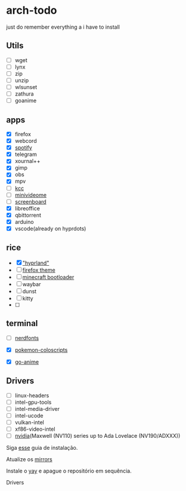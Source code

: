 # arch-todo
just do remember everything a i have to install

## Utils
- [ ] wget
- [ ] lynx
- [ ] zip
- [ ] unzip
- [ ] wlsunset
- [ ] zathura
- [ ] goanime
## apps
- [x] firefox
- [x] webcord
- [x] [spotify](https://github.com/hrkfdn/ncspot)
- [x] telegram
- [x] xournal++
- [x] gimp
- [x] obs
- [x] mpv
- [ ] [kcc](https://github.com/ciromattia/kcc)
- [ ] [minivideome](https://github.com/maykbrito/mini-video-me)
- [ ] [screenboard](https://github.com/maykbrito/screenboard)
- [x] libreoffice
- [x] qbittorrent
- [x] arduino
- [x] vscode(already on hyprdots)
## rice
- [x] ["hyprland"](https://github.com/prasanthrangan/hyprdots)
- [ ] [firefox theme](https://github.com/datguypiko/Firefox-Mod-Blur)
- [ ] [minecraft bootloader](https://github.com/Lxtharia/minegrub-theme)
- [ ] waybar
- [ ] dunst
- [ ] kitty
- [ ] 
## terminal
- [ ] [nerdfonts](https://github.com/ryanoasis/nerd-fonts)
- [x] [pokemon-coloscripts](https://gitlab.com/phoneybadger/pokemon-colorscripts)
- [x] [go-anime](https://github.com/alvarorichard/GoAnime)


## Drivers
- [ ] linux-headers
- [ ] intel-gpu-tools
- [ ] intel-media-driver
- [ ] intel-ucode
- [ ] vulkan-intel
- [ ] xf86-video-intel
- [ ] [nvidia](https://github.com/korvahannu/arch-nvidia-drivers-installation-guide)(Maxwell (NV110) series up to Ada Lovelace (NV190/ADXXX))

Siga [esse](https://codeberg.org/selan/arch_install/src/branch/main/arch_basic.md) guia de instalação.

Atualize os [mirrors](https://wiki.archlinux.org/title/Mirrors)

Instale o [yay](https://github.com/Jguer/yay) e apague o repositório em sequência.

Drivers


